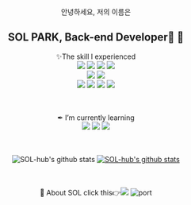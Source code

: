 <div align=center>안녕하세요, 저의 이름은

SOL PARK, Back-end Developer💪 🌱
--------------------------------------------
✨The skill I experienced<br/>
    <img src="https://img.shields.io/badge/java-007396?style=for-the-badge&logo=java&logoColor=white">
    <img src="https://img.shields.io/badge/Eclipse-2C2255?style=for-the-badge&logo=Eclipse&logoColor=white">
    <img src="https://img.shields.io/badge/spring-6DB33F?style=for-the-badge&logo=spring&logoColor=white">
    <img src="https://img.shields.io/badge/spring boot-6DB33F?style=for-the-badge&logo=spring boot&logoColor=white">
    <br/>
    <img src="https://img.shields.io/badge/oracle-F80000?style=for-the-badge&logo=oracle&logoColor=white">
    <img src="https://img.shields.io/badge/mysql-4479A1?style=for-the-badge&logo=mysql&logoColor=white">
<br/>
    <img src="https://img.shields.io/badge/jquery-0769AD?style=for-the-badge&logo=jquery&logoColor=white">
    <img src="https://img.shields.io/badge/JavaScript-F7DF1E?style=for-the-badge&logo=JavaScript&logoColor=black">
    <img src="https://img.shields.io/badge/html5-E34F26?style=for-the-badge&logo=html5&logoColor=white">
    <img src="https://img.shields.io/badge/css-1572B6?style=for-the-badge&logo=css3&logoColor=white">
    
<br/><br/>
✒ I’m currently learning
<br/>
<img src="https://img.shields.io/badge/Spring Security-6DB33F?style=for-the-badge&logo=Spring Security&logoColor=white">
<img src="https://img.shields.io/badge/react-61DAFB?style=for-the-badge&logo=react&logoColor=black">
<img src="https://img.shields.io/badge/typescript-3178C6?style=for-the-badge&logo=typescript&logoColor=white">

<br/><br/>
![SOL-hub's github stats](https://github-readme-stats.vercel.app/api?username=SOL-hub&show_icons=true)
[![SOL-hub's github stats](https://github-readme-stats.vercel.app/api/top-langs/?username=SOL-hub&show_icons=true&hide_border=true&title_color=004386&icon_color=004386&layout=compact)](https://github.com/SOL-hub)

<br/><br/>
💚 About SOL
click this👉<img src="https://img.shields.io/badge/Portfolio-F24E1E?style=for-the-badge&logo=SOL&logoColor=white">
    ![port](https://user-images.githubusercontent.com/63778599/153623922-60fc96e3-4eee-4181-a59e-9a671bd3fc9b.png)

 </div>
